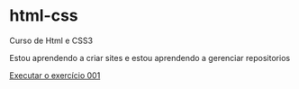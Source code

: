 # html-css
 Curso de Html e CSS3

 Estou aprendendo a criar sites e estou aprendendo a gerenciar repositorios

 <a href =" https://brnn6.github.io/html-css/exercicios/ex001"> Executar o exercício 001 </a>
